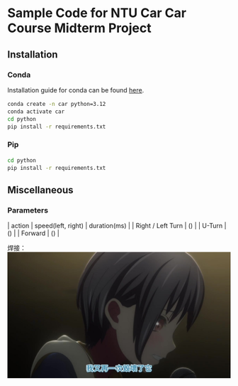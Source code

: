 # Sample Code for NTU Car Car Course Midterm Project

## Installation

### Conda

Installation guide for conda can be found [here](https://conda.io/projects/conda/en/latest/user-guide/install/index.html).

```bash
conda create -n car python=3.12
conda activate car
cd python
pip install -r requirements.txt
```

### Pip

```bash
cd python
pip install -r requirements.txt
```

## Miscellaneous
### Parameters
| action |  speed(left, right) | duration(ms) |
| Right / Left Turn | () |
| U-Turn | () |
| Forward | () |

焊接：
![alt text](image.png)